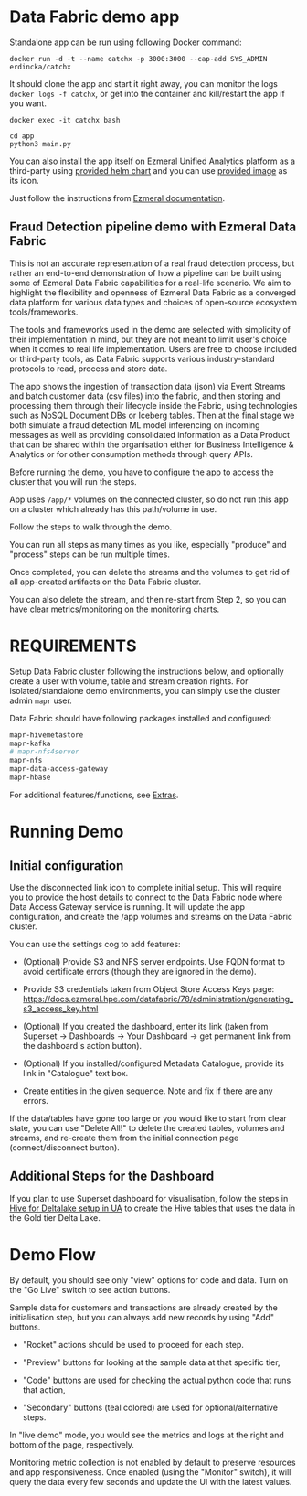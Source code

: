 
# Data Fabric demo app


Standalone app can be run using following Docker command:

`docker run -d -t --name catchx -p 3000:3000 --cap-add SYS_ADMIN erdincka/catchx`

It should clone the app and start it right away, you can monitor the logs `docker logs -f catchx`, or get into the container and kill/restart the app if you want.

`docker exec -it catchx bash`

```shell
cd app
python3 main.py
```

You can also install the app itself on Ezmeral Unified Analytics platform as a third-party using [provided helm chart](./helm-package/catchx-0.0.3.tgz) and you can use [provided image](./helm-package/fraud-detection-app.jpg) as its icon.

Just follow the instructions from [Ezmeral documentation](https://docs.ezmeral.hpe.com/unified-analytics/15/ManageClusters/importing-applications.html).


## Fraud Detection pipeline demo with Ezmeral Data Fabric

This is not an accurate representation of a real fraud detection process, but rather an end-to-end demonstration of how a pipeline can be built using some of Ezmeral Data Fabric capabilities for a real-life scenario. We aim to highlight the flexibility and openness of Ezmeral Data Fabric as a converged data platform for various data types and choices of open-source ecosystem tools/frameworks.

The tools and frameworks used in the demo are selected with simplicity of their implementation in mind, but they are not meant to limit user's choice when it comes to real life implementation. Users are free to choose included or third-party tools, as Data Fabric supports various industry-standard protocols to read, process and store data.

The app shows the ingestion of transaction data (json) via Event Streams and batch customer data (csv files) into the fabric, and then storing and processing them through their lifecycle inside the Fabric, using technologies such as NoSQL Document DBs or Iceberg tables. Then at the final stage we both simulate a fraud detection ML model inferencing on incoming messages as well as providing consolidated information as a Data Product that can be shared within the organisation either for Business Intelligence & Analytics or for other consumption methods through query APIs.

Before running the demo, you have to configure the app to access the cluster that you will run the steps.

App uses `/app/*` volumes on the connected cluster, so do not run this app on a cluster which already has this path/volume in use.

Follow the steps to walk through the demo.

You can run all steps as many times as you like, especially "produce" and "process" steps can be run multiple times.

Once completed, you can delete the streams and the volumes to get rid of all app-created artifacts on the Data Fabric cluster.

You can also delete the stream, and then re-start from Step 2, so you can have clear metrics/monitoring on the monitoring charts.


# REQUIREMENTS

Setup Data Fabric cluster following the instructions below, and optionally create a user with volume, table and stream creation rights. For isolated/standalone demo environments, you can simply use the cluster admin `mapr` user.

Data Fabric should have following packages installed and configured:

```bash
mapr-hivemetastore
mapr-kafka
# mapr-nfs4server
mapr-nfs
mapr-data-access-gateway
mapr-hbase
```

For additional features/functions, see [Extras](./EXTRAS.md).

# Running Demo

## Initial configuration

Use the disconnected link icon to complete initial setup. This will require you to provide the host details to connect to the Data Fabric node where Data Access Gateway service is running. It will update the app configuration, and create the /app volumes and streams on the Data Fabric cluster.

You can use the settings cog to add features:

- (Optional) Provide S3 and NFS server endpoints. Use FQDN format to avoid certificate errors (though they are ignored in the demo).

- Provide S3 credentials taken from Object Store Access Keys page: https://docs.ezmeral.hpe.com/datafabric/78/administration/generating_s3_access_key.html

- (Optional) If you created the dashboard, enter its link (taken from Superset -> Dashboards -> Your Dashboard -> get permanent link from the dashboard's action button).

- (Optional) If you installed/configured Metadata Catalogue, provide its link in "Catalogue" text box.

- Create entities in the given sequence. Note and fix if there are any errors.

If the data/tables have gone too large or you would like to start from clear state, you can use "Delete All!" to delete the created tables, volumes and streams, and re-create them from the initial connection page (connect/disconnect button).

## Additional Steps for the Dashboard

If you plan to use Superset dashboard for visualisation, follow the steps in [Hive for Deltalake setup in UA](./HiveForDelta.md) to create the Hive tables that uses the data in the Gold tier Delta Lake.

# Demo Flow

By default, you should see only "view" options for code and data. Turn on the "Go Live" switch to see action buttons.

Sample data for customers and transactions are already created by the initialisation step, but you can always add new records by using "Add" buttons.

- "Rocket" actions should be used to proceed for each step.

- "Preview" buttons for looking at the sample data at that specific tier,

- "Code" buttons are used for checking the actual python code that runs that action,

- "Secondary" buttons (teal colored) are used for optional/alternative steps.

In "live demo" mode, you would see the metrics and logs at the right and bottom of the page, respectively.

Monitoring metric collection is not enabled by default to preserve resources and app responsiveness. Once enabled (using the "Monitor" switch), it will query the data every few seconds and update the UI with the latest values.

